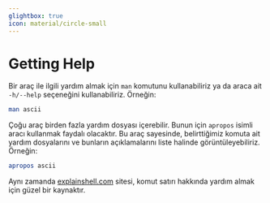 ```yaml
---
glightbox: true
icon: material/circle-small
---
```


# Getting Help

Bir araç ile ilgili yardım almak için `man` komutunu kullanabiliriz ya da araca ait `-h/--help` seçeneğini kullanabiliriz. Örneğin:

```bash
man ascii
```

Çoğu araç birden fazla yardım dosyası içerebilir. Bunun için `apropos` isimli aracı kullanmak faydalı olacaktır. Bu araç sayesinde, belirttiğimiz komuta ait yardım dosyalarını ve bunların açıklamalarını liste halinde görüntüleyebiliriz. Örneğin:

```bash
apropos ascii
```

Aynı zamanda [explainshell.com](https://explainshell.com/) sitesi, komut satırı hakkında yardım almak için güzel bir kaynaktır.
